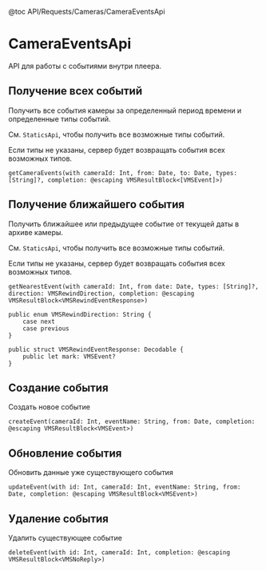 @toc API/Requests/Cameras/CameraEventsApi

# CameraEventsApi #

API для работы с событиями внутри плеера.


## Получение всех событий

Получить все события камеры за определенный период времени и определенные типы событий. 

См. `StaticsApi`, чтобы получить все возможные типы событий. 

Если типы не указаны, сервер будет возвращать события всех возможных типов.

```
getCameraEvents(with cameraId: Int, from: Date, to: Date, types: [String]?, completion: @escaping VMSResultBlock<[VMSEvent]>)
```


## Получение ближайшего события

Получить ближайшее или предыдущее событие от текущей даты в архиве камеры. 

См. `StaticsApi`, чтобы получить все возможные типы событий.

Если типы не указаны, сервер будет возвращать события всех возможных типов.

```
getNearestEvent(with cameraId: Int, from date: Date, types: [String]?, direction: VMSRewindDirection, completion: @escaping VMSResultBlock<VMSRewindEventResponse>)

public enum VMSRewindDirection: String {
    case next
    case previous
}

public struct VMSRewindEventResponse: Decodable {
    public let mark: VMSEvent?
}
```

## Создание события

Создать новое событие

```
createEvent(cameraId: Int, eventName: String, from: Date, completion: @escaping VMSResultBlock<VMSEvent>)
```

## Обновление события

Обновить данные уже существующего события

```
updateEvent(with id: Int, cameraId: Int, eventName: String, from: Date, completion: @escaping VMSResultBlock<VMSEvent>)
```

## Удаление события

Удалить существующее событие

```
deleteEvent(with id: Int, cameraId: Int, completion: @escaping VMSResultBlock<VMSNoReply>)
```
